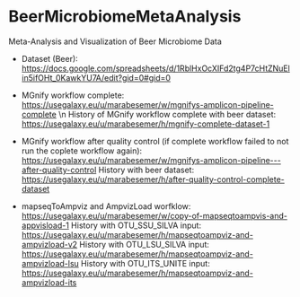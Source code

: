 # BeerMicrobiomeMetaAnalysis
Meta-Analysis and Visualization of Beer Microbiome Data

- Dataset (Beer): https://docs.google.com/spreadsheets/d/1RblHxOcXIFd2tg4P7cHtZNuElin5ifOHt_0KawkYU7A/edit?gid=0#gid=0 

- MGnify workflow complete: https://usegalaxy.eu/u/marabesemer/w/mgnifys-amplicon-pipeline-complete \n
 History of MGnify workflow complete with beer dataset: https://usegalaxy.eu/u/marabesemer/h/mgnify-complete-dataset-1


- MGnify workflow after quality control (if complete workflow failed to not run the coplete workflow again): https://usegalaxy.eu/u/marabesemer/w/mgnifys-amplicon-pipeline---after-quality-control 
 History with beer dataset: https://usegalaxy.eu/u/marabesemer/h/after-quality-control-complete-dataset 


- mapseqToAmpviz and AmpvizLoad worfklow: https://usegalaxy.eu/u/marabesemer/w/copy-of-mapseqtoampvis-and-appvisload-1
 History with OTU_SSU_SILVA input: https://usegalaxy.eu/u/marabesemer/h/mapseqtoampviz-and-ampvizload-v2
 History with OTU_LSU_SILVA input: https://usegalaxy.eu/u/marabesemer/h/mapseqtoampviz-and-ampvizload-lsu 
 History with OTU_ITS_UNITE input: https://usegalaxy.eu/u/marabesemer/h/mapseqtoampviz-and-ampvizload-its 
